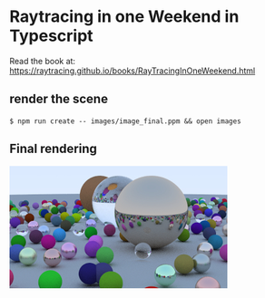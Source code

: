 # Raytracing in one Weekend in Typescript

Read the book at: 
https://raytracing.github.io/books/RayTracingInOneWeekend.html

## render the scene

```
$ npm run create -- images/image_final.ppm && open images
```

## Final rendering

![final rendering](./images/image_final.jpg)